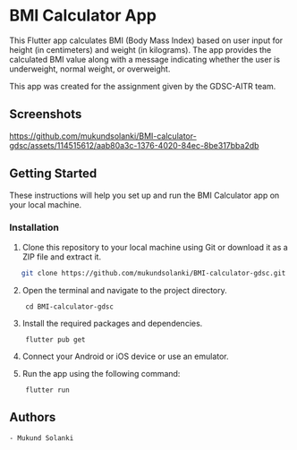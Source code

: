 # BMI Calculator App

This Flutter app calculates BMI (Body Mass Index) based on user input for height (in centimeters) and weight (in kilograms). The app provides the calculated BMI value along with a message indicating whether the user is underweight, normal weight, or overweight.

This app was created for the assignment given by the GDSC-AITR team.

## Screenshots

https://github.com/mukundsolanki/BMI-calculator-gdsc/assets/114515612/aab80a3c-1376-4020-84ec-8be317bba2db

## Getting Started

These instructions will help you set up and run the BMI Calculator app on your local machine.

### Installation

1. Clone this repository to your local machine using Git or download it as a ZIP file and extract it.

```bash
   git clone https://github.com/mukundsolanki/BMI-calculator-gdsc.git
```

2. Open the terminal and navigate to the project directory.

```
    cd BMI-calculator-gdsc
```

3. Install the required packages and dependencies.

```
    flutter pub get
```

4. Connect your Android or iOS device or use an emulator.

5. Run the app using the following command:

```
    flutter run
```

## Authors

    - Mukund Solanki
